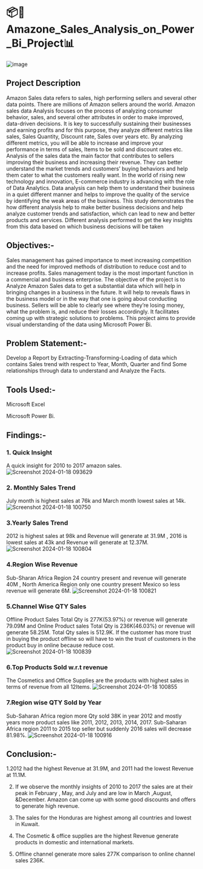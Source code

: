 # 📦🥡Amazone_Sales_Analysis_on_Power_Bi_Project📊
![image](https://github.com/GoutamKuiri99/Amazon_Sales_Analysis_on_Power_Bi_Project/assets/154737280/7fbe3a1d-b89c-47d6-9442-2799deef847d)


## Project Description

Amazon Sales data refers to sales, high performing sellers and several other data points. There are millions of Amazon sellers around the world. Amazon sales data Analysis focuses on the process of analyzing consumer behavior, sales, and several other attributes in order to make improved, data-driven decisions. It is key to successfully sustaining their businesses and earning profits and for this purpose, they analyze different metrics like sales, Sales Quantity, Discount rate, Sales over years etc. By analyzing different metrics, you will be able to increase and improve your performance in terms of sales, Items to be sold and discount rates etc. Analysis of the sales data the main factor that contributes to sellers improving their business and increasing their revenue. They can better understand the market trends and customers’ buying behaviors and help them cater to what the customers really want. In the world of rising new technology and innovation, E-commerce industry is advancing with the role of Data Analytics. Data analysis can help them to understand their business in a quiet different manner and helps to improve the quality of the service by identifying the weak areas of the business. This study demonstrates the how different analysis help to make better business decisions and help analyze customer trends and satisfaction, which can lead to new and better products and services. Different analysis performed to get the key insights from this data based on which business decisions will be taken

## Objectives:-

Sales management has gained importance to meet increasing competition and the need for improved methods of distribution to reduce cost and to increase profits. Sales management today is the most important function in a commercial and business enterprise. The objective of the project is to Analyze Amazon Sales data to get a substantial data which will help in bringing changes in a business in the future. It will help to reveals flaws in the business model or in the way that one is going about conducting business. Sellers will be able to clearly see where they’re losing money, what the problem is, and reduce their losses accordingly. It facilitates coming up with strategic solutions to problems. This project aims to provide visual understanding of the data using Microsoft Power Bi.

## Problem Statement:-

Develop a Report by Extracting-Transforming-Loading of data which contains Sales trend with respect to Year, Month, Quarter and find Some relationships through data to understand and Analyze the Facts.


## Tools Used:-

Microsoft Excel

Microsoft Power Bi.

## Findings:-

### 1. Quick Insight 

A quick insight for 2010 to 2017 amazon sales. 
![Screenshot 2024-01-18 093629](https://github.com/GoutamKuiri99/Amazon_Sales_Analysis_on_Power_Bi_Project/assets/154737280/2f9373e9-8521-42b2-854c-bdc8f8c10989)

### 2. Monthly Sales Trend 

July month is highest sales at 76k and March month lowest sales at 14k.﻿
![Screenshot 2024-01-18 100750](https://github.com/GoutamKuiri99/Amazon_Sales_Analysis_on_Power_Bi_Project/assets/154737280/1a4ddd24-13f4-4bb3-a18c-9c245cfdb796)

### 3.Yearly Sales Trend
 
2012 is highest sales at 98k and Revenue will generate at 31.9M , 2016 is lowest sales at 43k and Revenue will generate at 12.37M.﻿
![Screenshot 2024-01-18 100804](https://github.com/GoutamKuiri99/Amazon_Sales_Analysis_on_Power_Bi_Project/assets/154737280/b8da0629-a27f-42a1-9e3c-e3e2a80a6395)

### 4.Region Wise Revenue

Sub-Sharan Africa Region 24 country present and revenue will generate 40M , North America Region only one country present Mexico so less revenue will generate 6M.
![Screenshot 2024-01-18 100821](https://github.com/GoutamKuiri99/Amazon_Sales_Analysis_on_Power_Bi_Project/assets/154737280/37979c21-52a4-4a16-b512-0394cfc7142d)

### 5.Channel  Wise QTY Sales

Offline Product Sales Total Qty is 277K(53.97%) or revenue will generate 79.09M and Online Product sales Total Qty is 236K(46.03%) or revenue will generate 58.25M. Total Qty sales is 512.9K. If the customer has more trust in buying the product offline  so will have to win the trust of customers in the product buy in online because reduce cost.
![Screenshot 2024-01-18 100839](https://github.com/GoutamKuiri99/Amazon_Sales_Analysis_on_Power_Bi_Project/assets/154737280/c002afb2-e26b-4d7e-b8f4-f2c54f32dca1)

### 6.Top Products Sold w.r.t revenue

The Cosmetics and Office Supplies are the products with highest sales in terms of revenue from all 12Items. 
![Screenshot 2024-01-18 100855](https://github.com/GoutamKuiri99/Amazon_Sales_Analysis_on_Power_Bi_Project/assets/154737280/6e41a709-edbc-4d4b-8f13-e2d5ce94b336)

### 7.Region wise QTY Sold by Year

Sub-Saharan Africa region  more Qty sold 38K in year 2012 and mostly years more product sales like 2011, 2012, 2013, 2014, 2017.   Sub-Saharan Africa region 2011 to 2015 top seller but suddenly 2016 sales will decrease 81.98%.
![Screenshot 2024-01-18 100916](https://github.com/GoutamKuiri99/Amazon_Sales_Analysis_on_Power_Bi_Project/assets/154737280/02d11f1f-937d-4b84-a3f3-0ab4609d5cad)


## Conclusion:-

1.2012 had the highest Revenue at 31.9M, and 2011 had the lowest Revenue at 11.1M.

2. If we observe the monthly insights of 2010 to 2017 the sales are at their peak in February , May, and July and are low in March ,August, &December. Amazon can come up with some good discounts and offers to generate high revenue.

3. The sales for the  Honduras are highest among all countries and lowest in Kuwait.

4. The Cosmetic & office supplies are the highest Revenue generate  products in domestic and international markets. 

5. Offline channel  generate more sales 277K comparison to online channel sales 236K. 



